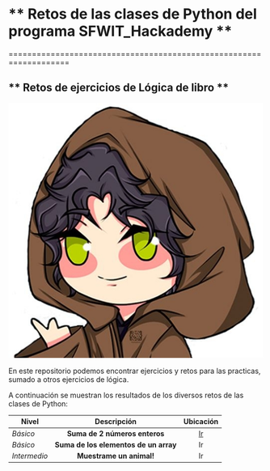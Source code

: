 #  ** Retos de las clases de Python del programa SFWIT_Hackademy **
===================================================================

## ** Retos de ejercicios de Lógica de libro **

![Esta es una imagen](IMAGEN/hackwoman.jpg)

En este repositorio podemos encontrar ejercicios y retos para las practicas, sumado a otros ejercicios de lógica.

A continuación se muestran los resultados de los diversos retos de las clases de Python:


| Nivel        | Descripción                          | Ubicación                  |
|--------------|:------------------------------------:|:--------------------------:|
|*Básico*      |**Suma de 2 números enteros**         |    [Ir](RetosPythonBasico/Suma.md)|
|*Básico*      |**Suma de los elementos de un array** |     Ir                     |
|*Intermedio*  |**Muestrame un animal!**              |     Ir                     |
